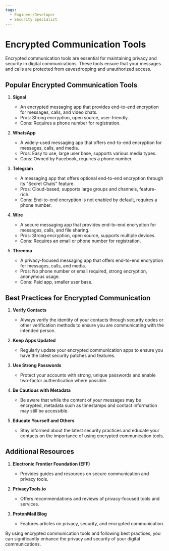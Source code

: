 ```yaml
---
tags:
  - Engineer/Developer
  - Security Specialist
---
```


# Encrypted Communication Tools


Encrypted communication tools are essential for maintaining privacy and security in digital communications. These tools ensure that your messages and calls are protected from eavesdropping and unauthorized access.

## Popular Encrypted Communication Tools

1. **Signal**
   - An encrypted messaging app that provides end-to-end encryption for messages, calls, and video chats.
   - Pros: Strong encryption, open source, user-friendly.
   - Cons: Requires a phone number for registration.

2. **WhatsApp**
   - A widely-used messaging app that offers end-to-end encryption for messages, calls, and media.
   - Pros: Easy to use, large user base, supports various media types.
   - Cons: Owned by Facebook, requires a phone number.

3. **Telegram**
   - A messaging app that offers optional end-to-end encryption through its "Secret Chats" feature.
   - Pros: Cloud-based, supports large groups and channels, feature-rich.
   - Cons: End-to-end encryption is not enabled by default, requires a phone number.

4. **Wire**
   - A secure messaging app that provides end-to-end encryption for messages, calls, and file sharing.
   - Pros: Strong encryption, open source, supports multiple devices.
   - Cons: Requires an email or phone number for registration.

5. **Threema**
   - A privacy-focused messaging app that offers end-to-end encryption for messages, calls, and media.
   - Pros: No phone number or email required, strong encryption, anonymous usage.
   - Cons: Paid app, smaller user base.

## Best Practices for Encrypted Communication

1. **Verify Contacts**
   - Always verify the identity of your contacts through security codes or other verification methods to ensure you are communicating with the intended person.

2. **Keep Apps Updated**
   - Regularly update your encrypted communication apps to ensure you have the latest security patches and features.

3. **Use Strong Passwords**
   - Protect your accounts with strong, unique passwords and enable two-factor authentication where possible.

4. **Be Cautious with Metadata**
   - Be aware that while the content of your messages may be encrypted, metadata such as timestamps and contact information may still be accessible.

5. **Educate Yourself and Others**
   - Stay informed about the latest security practices and educate your contacts on the importance of using encrypted communication tools.

## Additional Resources

1. **Electronic Frontier Foundation (EFF)**
   - Provides guides and resources on secure communication and privacy tools.

2. **PrivacyTools.io**
   - Offers recommendations and reviews of privacy-focused tools and services.

3. **ProtonMail Blog**
   - Features articles on privacy, security, and encrypted communication.

By using encrypted communication tools and following best practices, you can significantly enhance the privacy and security of your digital communications.